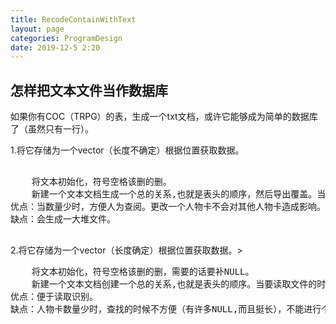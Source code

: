 ```yaml
---
title: RecodeContainWithText
layout: page
categories: ProgramDesign
date: 2019-12-5 2:20
---
```

<article>
    <h1>怎样把文本文件当作数据库</h1>
        <p class="interview">
            如果你有COC（TRPG）的表，生成一个txt文档，或许它能够成为简单的数据库了（虽然只有一行）。<!--灰色小字部分-->
        </p>
        <p>
		    <span class="texttitle">1.将它存储为一个vector（长度不确定）根据位置获取数据。</span>
		    <pre>	
	将文本初始化，符号空格该删的删。
	新建一个文本文档生成一个总的关系,也就是表头的顺序，然后导出覆盖。当要读取文件的时候，就可以先读取表头文件的关系。
优点：当数量少时，方便人为查阅。更改一个人物卡不会对其他人物卡造成影响。
缺点：会生成一大堆文件。
			</pre>
			<span class="texttitle">2.将它存储为一个vector（长度确定）根据位置获取数据。</span>>
			<pre>
	将文本初始化，符号空格该删的删，需要的话要补NULL。
	新建一个文本文档创建一个总的关系,也就是表头的顺序。当要读取文件的时候，就可以先读取表头文件的关系。
优点：便于读取识别。
缺点：人物卡数量少时，查找的时候不方便（有许多NULL,而且挺长），不能进行个人的格式更改，如果要改全都要动。
			</pre>
		</p>
</article>
